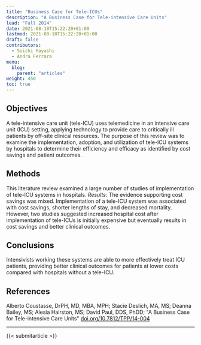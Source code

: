 ```yaml
---
title: "Business Case for Tele-ICUs"
description: "A Business Case for Tele-intensive Care Units"
lead: "Fall 2014"
date: 2021-08-10T15:22:20+01:00
lastmod: 2021-08-10T15:22:20+01:00
draft: false
contributors:
  - Soichi Hayashi
  - Andra Ferrara
menu:
  blog:
    parent: "articles"
weight: 450
toc: true
---
```


## Objectives
A tele-intensive care unit (tele-ICU) uses telemedicine in an intensive care unit (ICU) setting, applying technology to provide care to critically ill patients by off-site clinical resources. The purpose of this review was to examine the implementation, adoption, and utilization of tele-ICU systems by hospitals to determine their efficiency and efficacy as identified by cost savings and patient outcomes.

## Methods
This literature review examined a large number of studies of implementation of tele-ICU systems in hospitals. *Results:* The evidence supporting cost savings was mixed. Implementation of a tele-ICU system was associated with cost savings, shorter lengths of stay, and decreased mortality. However, two studies suggested increased hospital cost after implementation of tele-ICUs is initially expensive but eventually results in cost savings and better clinical outcomes.

## Conclusions
Intensivists working these systems are able to more effectively treat ICU patients, providing better clinical outcomes for patients at lower costs compared with hospitals without a tele-ICU.

## References
Alberto Coustasse, DrPH, MD, MBA, MPH; Stacie Deslich, MA, MS; Deanna Bailey, MS; Alesia Hairston, MS; David Paul, DDS, PhDD; "A Business Case for Tele-intensive Care Units" [doi.org/10.7812/TPP/14-004](https://doi.org/10.7812/TPP/14-004)

-----------------------------------------------

{{< submitarticle >}}
